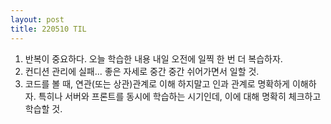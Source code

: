 ```yaml
---
layout: post
title: 220510 TIL
---
```


1. 반복이 중요하다. 오늘 학습한 내용 내일 오전에 일찍 한 번 더 복습하자.  
2. 컨디션 관리에 실패... 좋은 자세로 중간 중간 쉬어가면서 일할 것.
3. 코드를 볼 때, 연관(또는 상관)관계로 이해 하지말고 인과 관계로 명확하게 이해하자. 특히나 서버와 프론트를 동시에 학습하는 시기인데, 이에 대해 명확히 체크하고 학습할 것.
 